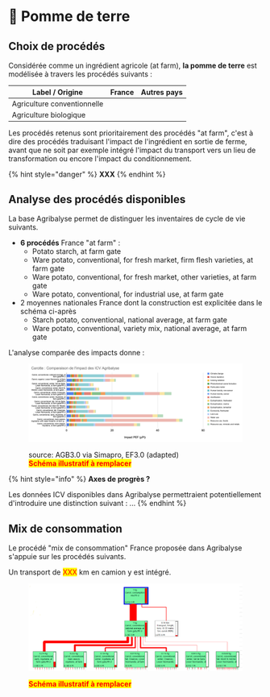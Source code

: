 # 🥔 Pomme de terre

## Choix de procédés

Considérée comme un ingrédient agricole (at farm), **la pomme de terre** est modélisée à travers les procédés suivants :&#x20;

| Label / Origine             | France | Autres pays |
| --------------------------- | ------ | ----------- |
| Agriculture conventionnelle |        |             |
| Agriculture biologique      |        |             |

Les procédés retenus sont prioritairement des procédés "at farm", c'est à dire des procédés traduisant l'impact de l'ingrédient en sortie de ferme, avant que ne soit par exemple intégré l'impact du transport vers un lieu de transformation ou encore l'impact du conditionnement.

{% hint style="danger" %}
**XXX**
{% endhint %}

## Analyse des procédés disponibles

La base Agribalyse permet de distinguer les inventaires de cycle de vie suivants.&#x20;

* **6 procédés** France "at farm" :&#x20;
  * Potato starch, at farm gate
  * Ware potato, conventional, for fresh market, firm flesh varieties, at farm gate
  * Ware potato, conventional, for fresh market, other varieties, at farm gate
  * Ware potato, conventional, for industrial use, at farm gate
* 2 moyennes nationales France dont la construction est explicitée dans le schéma ci-après
  * Starch potato, conventional, national average, at farm gate
  * Ware potato, conventional, variety mix, national average, at farm gate

L'analyse comparée des impacts donne :&#x20;

<figure><img src="../../.gitbook/assets/image (1).png" alt=""><figcaption><p>source: AGB3.0 via Simapro, EF3.0 (adapted)<br><mark style="color:red;"><strong>Schéma illustratif à remplacer</strong></mark></p></figcaption></figure>

{% hint style="info" %}
**Axes de progrès ?**

Les données ICV disponibles dans Agribalyse permettraient potentiellement d'introduire une distinction suivant : ...
{% endhint %}

## Mix de consommation

Le procédé "mix de consommation" France proposée dans Agribalyse s'appuie sur les procédés suivants.

Un transport de <mark style="color:red;">XXX</mark> km en camion y est intégré.

<figure><img src="../../.gitbook/assets/Carotte.png" alt=""><figcaption><p><mark style="color:red;"><strong>Schéma illustratif à remplacer</strong></mark></p></figcaption></figure>
